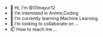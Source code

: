 - 👋 Hi, I’m @31mayur12
- 👀 I’m interested in Anime,Coding
- 🌱 I’m currently learning Machine Learning
- 💞️ I’m looking to collaborate on ...
- 📫 How to reach me ...

<!---
31mayur12/31mayur12 is a ✨ special ✨ repository because its `README.md` (this file) appears on your GitHub profile.
You can click the Preview link to take a look at your changes.
--->
